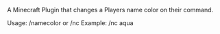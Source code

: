 A Minecraft Plugin that changes a Players name color on their command.

Usage: /namecolor or /nc 
Example: /nc aqua
